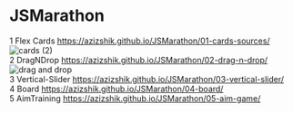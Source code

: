 
# JSMarathon

1 Flex Cards https://azizshik.github.io/JSMarathon/01-cards-sources/ <br>
![cards (2)](https://user-images.githubusercontent.com/68865224/131019544-483f9071-5c06-4a63-a207-3f51c70ea542.gif) <br>
2 DragNDrop https://azizshik.github.io/JSMarathon/02-drag-n-drop/ <br>
![drag and drop](https://user-images.githubusercontent.com/68865224/131019967-fd3f2348-3ed9-4f35-86c1-42fdfe42bd62.gif) <br>
3 Vertical-Slider https://azizshik.github.io/JSMarathon/03-vertical-slider/ <br>
4 Board https://azizshik.github.io/JSMarathon/04-board/ <br>
5 AimTraining https://azizshik.github.io/JSMarathon/05-aim-game/ <br>
